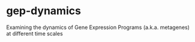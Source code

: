 # gep-dynamics
Examining the dynamics of Gene Expression Programs (a.k.a. metagenes) at different time scales
